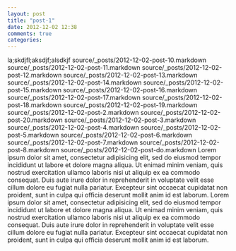```yaml
---
layout: post
title: "post-1"
date: 2012-12-02 12:38
comments: true
categories: 
---
```

la;skdjfl;aksdjf;alsdkjf source/_posts/2012-12-02-post-10.markdown source/_posts/2012-12-02-post-11.markdown source/_posts/2012-12-02-post-12.markdown source/_posts/2012-12-02-post-13.markdown source/_posts/2012-12-02-post-14.markdown source/_posts/2012-12-02-post-15.markdown source/_posts/2012-12-02-post-16.markdown source/_posts/2012-12-02-post-17.markdown source/_posts/2012-12-02-post-18.markdown source/_posts/2012-12-02-post-19.markdown source/_posts/2012-12-02-post-2.markdown source/_posts/2012-12-02-post-20.markdown source/_posts/2012-12-02-post-3.markdown source/_posts/2012-12-02-post-4.markdown source/_posts/2012-12-02-post-5.markdown source/_posts/2012-12-02-post-6.markdown source/_posts/2012-12-02-post-7.markdown source/_posts/2012-12-02-post-8.markdown source/_posts/2012-12-02-post-do.markdown
Lorem ipsum dolor sit amet, consectetur adipisicing elit, sed do eiusmod tempor incididunt ut labore et dolore magna aliqua. Ut enimad minim veniam, quis nostrud exercitation ullamco laboris nisi ut aliquip ex ea commodo consequat. Duis aute irure dolor in reprehenderit in voluptate velit esse cillum dolore eu fugiat nulla pariatur. Excepteur sint occaecat cupidatat non proident, sunt in culpa qui officia deserunt mollit anim id est laborum.
Lorem ipsum dolor sit amet, consectetur adipisicing elit, sed do eiusmod tempor incididunt ut labore et dolore magna aliqua. Ut enimad minim veniam, quis nostrud exercitation ullamco laboris nisi ut aliquip ex ea commodo consequat. Duis aute irure dolor in reprehenderit in voluptate velit esse cillum dolore eu fugiat nulla pariatur. Excepteur sint occaecat cupidatat non proident, sunt in culpa qui officia deserunt mollit anim id est laborum.
